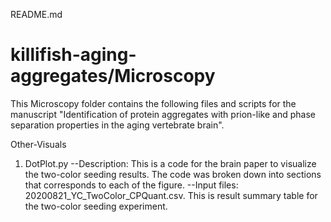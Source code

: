 README.md
# killifish-aging-aggregates/Microscopy

This Microscopy folder contains the following files and scripts for the manuscript "Identification of protein aggregates with prion-like and phase separation properties in the aging vertebrate brain".

Other-Visuals

1. DotPlot.py
--Description: This is a code for the brain paper to visualize the two-color seeding results. The code was broken down into sections that corresponds to each of the figure.
--Input files: 20200821_YC_TwoColor_CPQuant.csv. This is result summary table for the two-color seeding experiment.
